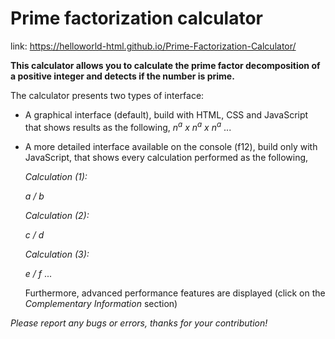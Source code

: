 # Prime factorization calculator
link: https://helloworld-html.github.io/Prime-Factorization-Calculator/

**This calculator allows you to calculate the prime factor decomposition of a positive integer and detects if the number is prime.**

The calculator presents two types of interface:
- A graphical interface (default), build with HTML, CSS and JavaScript that shows results as the following, *n<sup>a</sup> x n<sup>a</sup> x n<sup>a</sup>* ...
- A more detailed interface available on the console (f12), build only with JavaScript, that shows every calculation performed as the following,

  *Calculation (1):*
  
  *a / b*
  
  *Calculation (2):*
  
  *c / d*
  
  *Calculation (3):*
  
  *e / f*
  ...
  
  Furthermore, advanced performance features are displayed (click on the *Complementary Information* section)
  
*Please report any bugs or errors, thanks for your contribution!*
